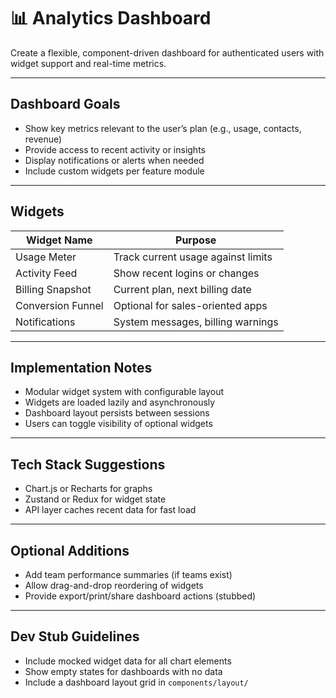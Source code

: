 # 📊 Analytics Dashboard

Create a flexible, component-driven dashboard for authenticated users with widget support and real-time metrics.

---

## Dashboard Goals

- Show key metrics relevant to the user’s plan (e.g., usage, contacts, revenue)
- Provide access to recent activity or insights
- Display notifications or alerts when needed
- Include custom widgets per feature module

---

## Widgets

| Widget Name       | Purpose                                |
|-------------------|----------------------------------------|
| Usage Meter       | Track current usage against limits     |
| Activity Feed     | Show recent logins or changes          |
| Billing Snapshot  | Current plan, next billing date        |
| Conversion Funnel | Optional for sales-oriented apps       |
| Notifications     | System messages, billing warnings      |

---

## Implementation Notes

- Modular widget system with configurable layout
- Widgets are loaded lazily and asynchronously
- Dashboard layout persists between sessions
- Users can toggle visibility of optional widgets

---

## Tech Stack Suggestions

- Chart.js or Recharts for graphs
- Zustand or Redux for widget state
- API layer caches recent data for fast load

---

## Optional Additions

- Add team performance summaries (if teams exist)
- Allow drag-and-drop reordering of widgets
- Provide export/print/share dashboard actions (stubbed)

---

## Dev Stub Guidelines

- Include mocked widget data for all chart elements
- Show empty states for dashboards with no data
- Include a dashboard layout grid in `components/layout/`

